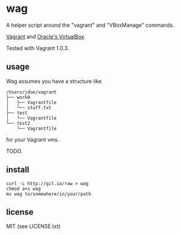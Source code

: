 
# wag #

A helper script around the "vagrant" and "VBoxManage" commands.

[Vagrant](http://vagrantup.com) and [Oracle's VirtualBox](http://www.virtualbox.org/).

Tested with Vagrant 1.0.3.


## usage ##

Wag assumes you have a structure like

    /Users/jdoe/vagrant
    ├── work0
    │   ├── Vagrantfile
    │   └── stuff.txt
    ├── test
    │   └── Vagrantfile
    └── test2
        └── Vagrantfile

for your Vagrant vms.

TODO.


## install ##

    curl -L http://git.io/raw > wag
    chmod a+x wag
    mv wag to/somewhere/in/your/path


## license ##

MIT (see LICENSE.txt)

